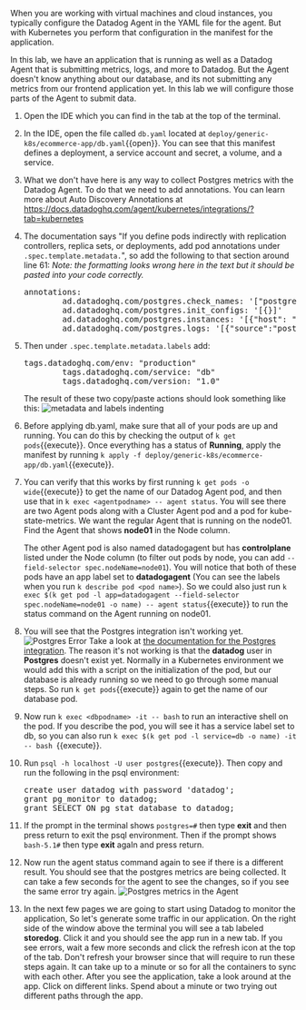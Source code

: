 When you are working with virtual machines and cloud instances, you typically configure the Datadog Agent in the YAML file for the agent. But with Kubernetes you perform that configuration in the manifest for the application. 

In this lab, we have an application that is running as well as a Datadog Agent that is submitting metrics, logs, and more to Datadog. But the Agent doesn't know anything about our database, and its not submitting any metrics from our frontend application yet. In this lab we will configure those parts of the Agent to submit data. 

1.  Open the IDE which you can find in the tab at the top of the terminal. 
2.  In the IDE, open the file called `db.yaml` located at `deploy/generic-k8s/ecommerce-app/db.yaml`{{open}}. You can see that this manifest defines a deployment, a service account and secret, a volume, and a service. 
3.  What we don't have here is any way to collect Postgres metrics with the Datadog Agent. To do that we need to add annotations. You can learn more about Auto Discovery Annotations at https://docs.datadoghq.com/agent/kubernetes/integrations/?tab=kubernetes
4.  The documentation says "If you define pods indirectly with replication controllers, replica sets, or deployments, add pod annotations under `.spec.template.metadata.`", so add the following to that section around line 61: *Note: the formatting looks wrong here in the text but it should be pasted into your code correctly.*
    <pre class="file" data-target="clipboard">
    annotations:
            ad.datadoghq.com/postgres.check_names: '["postgres"]'
            ad.datadoghq.com/postgres.init_configs: '[{}]'
            ad.datadoghq.com/postgres.instances: '[{"host": "%%host%%", "port": "%%port%%","username": "datadog","password": "datadog" }]'
            ad.datadoghq.com/postgres.logs: '[{"source":"postgres","service":"db"}]'</pre>
5.  Then under `.spec.template.metadata.labels` add:
    <pre class="file" data-target="clipboard">
    tags.datadoghq.com/env: "production"
            tags.datadoghq.com/service: "db"
            tags.datadoghq.com/version: "1.0" 
    </pre>
    
    The result of these two copy/paste actions should look something like this: ![metadata and labels indenting](configuredatadogagent/assets/metadatalabelsafter.png) 
6.  Before applying db.yaml, make sure that all of your pods are up and running. You can do this by checking the output of `k get pods`{{execute}}. Once everything has a status of **Running**, apply the manifest by running `k apply -f deploy/generic-k8s/ecommerce-app/db.yaml`{{execute}}.
7.  You can verify that this works by first running `k get pods -o wide`{{execute}} to get the name of our Datadog Agent pod, and then use that in `k exec <agentpodname> -- agent status`. You will see there are two Agent pods along with a Cluster Agent pod and a pod for kube-state-metrics. We want the regular Agent that is running on the node01. Find the Agent that shows **node01** in the Node column.
    
    The other Agent pod is also named datadogagent but has **controlplane** listed under the Node column (to filter out pods by node, you can add `--field-selector spec.nodeName=node01`).  You will notice that both of these pods have an app label set to **datadogagent** (You can see the labels when you run `k describe pod <pod name>`). So we could also just run `k exec $(k get pod -l app=datadogagent --field-selector spec.nodeName=node01 -o name) -- agent status`{{execute}}  to run the status command on the Agent running on node01.
8.  You will see that the Postgres integration isn't working yet. ![Postgres Error](configuredatadogagent/assets/postgreserror.png) Take a look at [the documentation for the Postgres integration](https://docs.datadoghq.com/integrations/postgres/). The reason it's not working is that the **datadog** user in **Postgres** doesn't exist yet. Normally in a Kubernetes environment we would add this with a script on the initialization of the pod, but our database is already running so we need to go through some manual steps. So run `k get pods`{{execute}} again to get the name of our database pod. 
9.  Now run `k exec <dbpodname> -it -- bash` to run an interactive shell on the pod. If you describe the pod, you will see it has a service label set to db, so you can also run `k exec $(k get pod -l service=db -o name) -it -- bash `{{execute}}. 
10. Run `psql -h localhost -U user postgres`{{execute}}. Then copy and run the following in the psql environment: 
    <pre class="file" data-target="clipboard">create user datadog with password 'datadog';
    grant pg_monitor to datadog;
    grant SELECT ON pg_stat_database to datadog;
    </pre>
11. If the prompt in the terminal shows `postgres=#` then type **exit** and then press return to exit the psql environment. Then if the prompt shows `bash-5.1#` then type **exit** agaIn and press return. 
12. Now run the agent status command again to see if there is a different result. You should see that the postgres metrics are being collected. It can take a few seconds for the agent to see the changes, so if you see the same error try again.
    ![Postgres metrics in the Agent](configuredatadogagent/assets/postgresmetricsagent.png)
13. In the next few pages we are going to start using Datadog to monitor the application, So let's generate some traffic in our application. On the right side of the window above the terminal you will see a tab labeled **storedog**. Click it and you should see the app run in a new tab. If you see errors, wait a few more seconds and click the refresh icon at the top of the tab. Don't refresh your browser since that will require to run these steps again. It can take up to a minute or so for all the containers to sync with each other. After you see the application, take a look around at the app. Click on different links. Spend about a minute or two trying out different paths through the app.

